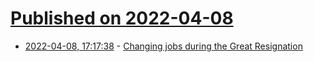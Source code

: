 # [Published on 2022-04-08](index.md)

* [2022-04-08, 17:17:38](https://news.ycombinator.com/item?id=30959875) - [Changing jobs during the Great Resignation](https://www.adamconrad.dev/blog/changing-jobs-during-the-great-resignation/)
